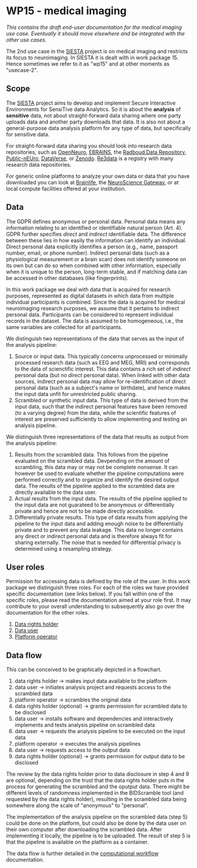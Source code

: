 # WP15 - medical imaging

_This contains the draft end-user documentation for the medical imaging use case. Eventually it should move elsewhere and be integrated with the other use cases._

The 2nd use case in the [SIESTA](https://eosc-siesta.eu)  project is on medical imaging and restricts its focus to neuroimaging. In SIESTA it is dealt with in work package 15. Hence sometimes we refer to it as "wp15" and at other moments as "usecase-2".

## Scope

The [SIESTA](https://eosc-siesta.eu) project aims to develop and implement Secure Interactive Environments for SensiTive data Analytics. So it is about the **analysis** of **sensitive** data, not about straight-forward data sharing where one party uploads data and another party downloads that data. It is also not about a general-purpose data analysis platform for any type of data, but specifically for sensitive data.

For straight-forward data sharing you should look into research data repositories, such as [OpenNeuro](https://openneuro.org), [EBRAINS](https://search.kg.ebrains.eu/?category=Dataset), the [Radboud Data Repository](https://data.ru.nl), [Public-nEUro](https://publicneuro.eu), [DataVerse](https://dataverse.org/installations), or [Zenodo](https://zenodo.org). [Re3data](https://www.re3data.org) is a registry with many research data repositories.

For generic online platforms to analyze your own data or data that you have downloaded you can look at [Brainlife](https://brainlife.io/about/), the [NeuroScience Gateway](https://nsgprod.sdsc.edu:8443/portal2/login!input.action), or at local compute facilities offered at your institution.

## Data

The GDPR defines anonymous or personal data. Personal data means any information relating to an identified or identifiable natural person (Art. 4). GDPR further specifies _direct_ and _indirect_ identifiable data. The difference between these lies in how easily the information can identify an individual. Direct personal data explicitly identifies a person (e.g., name, passport number, email, or phone number). Indirect personal data (such as a physiological measurement or a brain scan) does not identify someone on its own but can do so when combined with other information, especially when it is unique to the person, long-term stable, and if matching data can be accessed in other databases (like fingerprints).

In this work package we deal with data that is acquired for research purposes, represented as digital datasets in which data from multiple individual participants is combined. Since the data is acquired for medical neuroimaging research purposes, we assume that it pertains to indirect personal data. Participants can be considered to represent individual records in the dataset. The data is assumed to be homogeneous, i.e., the same variables are collected for all participants.

We distinguish two representations of the data that serves as the input of the analysis pipeline:

1. Source or input data. This typically concerns unprocessed or minimally processed research data (such as EEG and MEG, MRI) and corresponds to the data of scienctific interest. This data contains a rich set of _indirect_ personal data (but no _direct_ personal data). When linked with other data sources, indirect personal data may allow for re-identification of direct personal data (such as a subject's name or birthdate), and hence makes the input data unfit for unrestricted public sharing.
2. Scrambled or synthetic input data. This type of data is derived from the input data, such that the indirect personal features have been removed (to a varying degree) from the data, while the scientific features of interest are preserved sufficiently to allow implementing and testing an analysis pipeline.

We distinguish three representations of the data that results as output from the analysis pipeline:

1. Results from the scrambled data. This follows from the pipeline evaluated on the scrambled data. Devpending on the amount of scrambling, this data may or may not be complete nonsense. It can however be used to evaluate whether the pipeline computations were performed correctly and to organize and identify the desired output data. The results of the pipeline applied to the scrambled data are directly available to the data user.
2. Actual results from the input data. The results of the pipeline applied to the input data are not guarateed to be anonymous or differentially private and hence are not to be made directly accessible.
3. Differentially private results. This type of data results from applying the pipeline to the input data and adding enough noise to be differentially private and to prevent any data leakage. This data no longer contains any direct or indirect personal data and is therefore always fit for sharing externally. The noise that is needed for differential privacy is determined using a resampling strategy.

## User roles

Permission for accessing data is defined by the role of the user. In this work package we distinguish three roles. For each of the roles we have provided specific documentation (see links below). If you fall within one of the specific roles, please read the documentation aimed at your role first. It may contribute to your overall understanding to subsequently also go over the documentation for the other roles.

1. [Data rights holder](data_rights_holder.md)
2. [Data user](data_user.md)
3. [Platform operator](platform_operator.md)

## Data flow

This can be conceived to be graphically depicted in a flowchart.

1. data rights holder -> makes input data available to the platform
2. data user -> initiates analysis project and requests access to the scrambled data
3. platform operator -> scrambles the original data
4. data rights holder (optional) -> grants permission for scrambled data to be disclosed
5. data user -> installs software and dependencies and interactively implements and tests analysis pipeline on scrambled data
6. data user -> requests the analysis pipeline to be executed on the input data
7. platform operator -> executes the analysis pipelines
8. data user -> requests access to the output data
9. data rights holder (optional) -> grants permission for output data to be disclosed

The review by the data rights holder prior to data disclosure in step 4 and 9 are optional, depending on the trust that the data rights holder puts in the process for generating the scrambled and the oputput data. There might be different levels of randomness implemented in the BIDScramble tool (and requested by the data rights holder), resulting in the scrambled data being somewhere along the scale of "anonymous" to "personal".

The implementation of the analysis pipeline on the scrambled data (step 5) could be done on the platform, but could also be done by the data user on their own computer after downloading the scrambled data. After implementing it locally, the pipeline is to be uploaded. The result of step 5 is that the pipeline is available on the platform as a container.

The data flow is further detailed in the [computational workflow](workflow.md) documentation.
